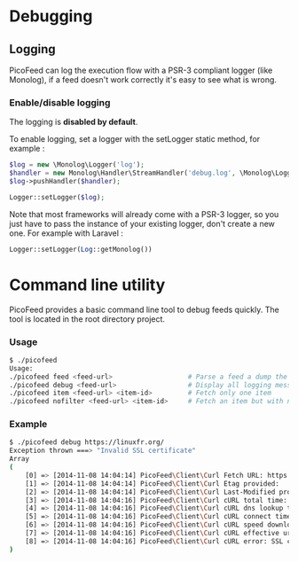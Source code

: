 Debugging
=========

Logging
-------

PicoFeed can log the execution flow with a PSR-3 compliant logger (like Monolog), if a feed doesn't work correctly it's easy to see what is wrong.

### Enable/disable logging

The logging is **disabled by default**.

To enable logging, set a logger with the setLogger static method, for example :

```php
$log = new \Monolog\Logger('log');
$handler = new Monolog\Handler\StreamHandler('debug.log', \Monolog\Logger::DEBUG);
$log->pushHandler($handler);

Logger::setLogger($log);
```

Note that most frameworks will already come with a PSR-3 logger, so you just have to pass the instance of your existing logger, don't create a new one. For example with Laravel :

```php
Logger::setLogger(Log::getMonolog())
```

Command line utility
====================

PicoFeed provides a basic command line tool to debug feeds quickly.
The tool is located in the root directory project.

### Usage

```bash
$ ./picofeed
Usage:
./picofeed feed <feed-url>                   # Parse a feed a dump the ouput on stdout
./picofeed debug <feed-url>                  # Display all logging messages for a feed
./picofeed item <feed-url> <item-id>         # Fetch only one item
./picofeed nofilter <feed-url> <item-id>     # Fetch an item but with no content filtering
```

### Example

```bash
$ ./picofeed debug https://linuxfr.org/
Exception thrown ===> "Invalid SSL certificate"
Array
(
    [0] => [2014-11-08 14:04:14] PicoFeed\Client\Curl Fetch URL: https://linuxfr.org/
    [1] => [2014-11-08 14:04:14] PicoFeed\Client\Curl Etag provided:
    [2] => [2014-11-08 14:04:14] PicoFeed\Client\Curl Last-Modified provided:
    [3] => [2014-11-08 14:04:16] PicoFeed\Client\Curl cURL total time: 1.850634
    [4] => [2014-11-08 14:04:16] PicoFeed\Client\Curl cURL dns lookup time: 0.00093
    [5] => [2014-11-08 14:04:16] PicoFeed\Client\Curl cURL connect time: 0.115213
    [6] => [2014-11-08 14:04:16] PicoFeed\Client\Curl cURL speed download: 0
    [7] => [2014-11-08 14:04:16] PicoFeed\Client\Curl cURL effective url: https://linuxfr.org/
    [8] => [2014-11-08 14:04:16] PicoFeed\Client\Curl cURL error: SSL certificate problem: Invalid certificate chain
)
```
